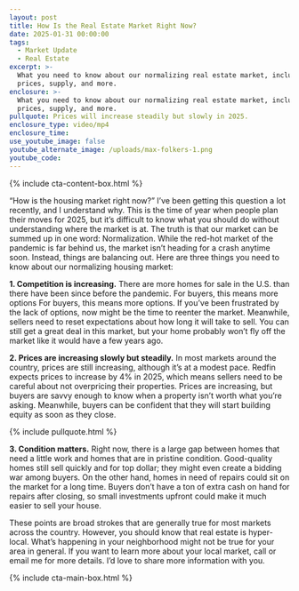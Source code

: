 ```yaml
---
layout: post
title: How Is the Real Estate Market Right Now?
date: 2025-01-31 00:00:00
tags:
  - Market Update
  - Real Estate
excerpt: >-
  What you need to know about our normalizing real estate market, including home
  prices, supply, and more.
enclosure: >-
  What you need to know about our normalizing real estate market, including home
  prices, supply, and more.
pullquote: Prices will increase steadily but slowly in 2025.
enclosure_type: video/mp4
enclosure_time:
use_youtube_image: false
youtube_alternate_image: /uploads/max-folkers-1.png
youtube_code:
---
```

{% include cta-content-box.html %}

“How is the housing market right now?” I’ve been getting this question a lot recently, and I understand why. This is the time of year when people plan their moves for 2025, but it’s difficult to know what you should do without understanding where the market is at. The truth is that our market can be summed up in one word: Normalization. While the red-hot market of the pandemic is far behind us, the market isn’t heading for a crash anytime soon. Instead, things are balancing out. Here are three things you need to know about our normalizing housing market:

**1\. Competition is increasing.** There are more homes for sale in the U.S. than there have been since before the pandemic. For buyers, this means more options For buyers, this means more options. If you’ve been frustrated by the lack of options, now might be the time to reenter the market. Meanwhile, sellers need to reset expectations about how long it will take to sell. You can still get a great deal in this market, but your home probably won’t fly off the market like it would have a few years ago.

**2\. Prices are increasing slowly but steadily.** In most markets around the country, prices are still increasing, although it’s at a modest pace. Redfin expects prices to increase by 4% in 2025, which means sellers need to be careful about not overpricing their properties. Prices are increasing, but buyers are savvy enough to know when a property isn’t worth what you’re asking. Meanwhile, buyers can be confident that they will start building equity as soon as they close.

{% include pullquote.html %}

**3\. Condition matters.** Right now, there is a large gap between homes that need a little work and homes that are in pristine condition. Good-quality homes still sell quickly and for top dollar; they might even create a bidding war among buyers. On the other hand, homes in need of repairs could sit on the market for a long time. Buyers don’t have a ton of extra cash on hand for repairs after closing, so small investments upfront could make it much easier to sell your house.

These points are broad strokes that are generally true for most markets across the country. However, you should know that real estate is hyper-local. What’s happening in your neighborhood might not be true for your area in general. If you want to learn more about your local market, call or email me for more details. I’d love to share more information with you.

{% include cta-main-box.html %}